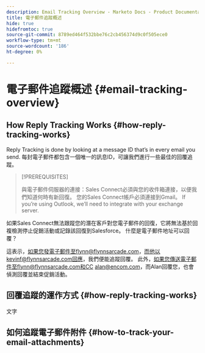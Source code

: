 ```yaml
---
description: Email Tracking Overview - Marketo Docs - Product Documentation
title: 電子郵件追蹤概述
hide: true
hidefromtoc: true
source-git-commit: 8789ed464f532bbe76c2cb456374d9c0f505ece0
workflow-type: tm+mt
source-wordcount: '186'
ht-degree: 0%

---
```


# 電子郵件追蹤概述 {#email-tracking-overview}

## How Reply Tracking Works {#how-reply-tracking-works}

Reply Tracking is done by looking at a message ID that’s in every email you send. 每封電子郵件都包含一個唯一的訊息ID，可讓我們進行一些最佳的回覆追蹤。

>[!PREREQUISITES]
>
>與電子郵件伺服器的連接：Sales Connect必須與您的收件箱連接，以便我們知道何時有新回復。 您的Sales Connect帳戶必須連接到Gmail。 If you’re using Outlook, we’ll need to integrate with your exchange server.

如果Sales Connect無法跟蹤您的潛在客戶對您電子郵件的回復，它將無法基於回複檢測停止促銷活動或記錄該回復到Salesforce。 什麼是電子郵件地址可以回覆？

這表示，如果您發電子郵件至flynn@flynnsarcade.com，而他以kevinf@flynnsarcade.com回應，我們便能追蹤回覆。 此外，如果您傳送電子郵件至flynn@flynnsarcade.com和CC alan@encom.com，而Alan回覆您，也會偵測回覆並結束促銷活動。

## 回覆追蹤的運作方式 {#how-reply-tracking-works}

文字

## 如何追蹤電子郵件附件 {#how-to-track-your-email-attachments}

